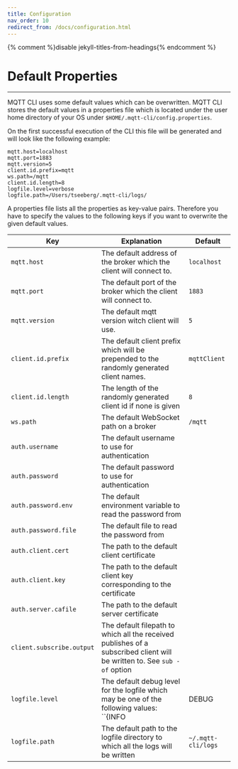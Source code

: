 ```yaml
---
title: Configuration
nav_order: 10
redirect_from: /docs/configuration.html
---
```


{% comment %}disable jekyll-titles-from-headings{% endcomment %}
# Default Properties
***

MQTT CLI uses some default values which can be overwritten.
MQTT CLI stores the default values in a properties file which is located under the user home directory of your OS under `$HOME/.mqtt-cli/config.properties`.

On the first successful execution of the CLI this file will be generated and will look like the following example:

```
mqtt.host=localhost
mqtt.port=1883
mqtt.version=5
client.id.prefix=mqtt
ws.path=/mqtt
client.id.length=8
logfile.level=verbose
logfile.path=/Users/tseeberg/.mqtt-cli/logs/
```

A properties file lists all the properties as key-value pairs.
Therefore you have to specify the values to the following keys if you want to overwrite the given default values.


|Key      | Explanation    | Default |
| ------- | -------------- | ------------------------- | 
| ``mqtt.host``   | The default address of the broker which the client will connect to.| ``localhost``
| ``mqtt.port``   | The default port of the broker which the client will connect to.| ``1883``
| ``mqtt.version``| The default mqtt version witch client will use. | ``5``
| ``client.id.prefix`` | The default client prefix which will be prepended to the randomly generated client names. | ``mqttClient``
| ``client.id.length`` | The length of the randomly generated client id if none is given | ``8``
| ``ws.path`` | The default WebSocket path on a broker | ``/mqtt``
| ``auth.username`` | The default username to use for authentication |
| ``auth.password`` | The default password to use for authentication |
| ``auth.password.env`` | The default environment variable to read the password from |
| ``auth.password.file`` | The default file to read the password from |
| ``auth.client.cert`` | The path to the default client certificate  | 
| ``auth.client.key`` | The path to the default client key corresponding to the certificate  |
| ``auth.server.cafile`` | The path to the default server certificate  |
| ``client.subscribe.output``| The default filepath to which all the received publishes of a subscribed client will be written to. See `sub -of` option |
| ``logfile.level``| The default debug level for the logfile which may be one of the following values: ``{INFO | DEBUG | TRACE}`` | ``DEBUG``
| ``logfile.path`` | The default path to the logfile directory to which all the logs will be written | `~/.mqtt-cli/logs`

